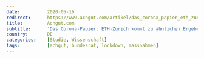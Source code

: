 ```yaml
---
date:          2020-05-16
redirect:      https://www.achgut.com/artikel/das_corona_papier_eth_zuerich_kommt_zu_aehnlichen_ergebnissen
title:         Achgut.com
subtitle:      'Das Corona-Papier: ETH-Zürich kommt zu ähnlichen Ergebnissen'
country:       DE
categories:    [Studie, Wissenschaft]
tags:          [achgut, bundesrat, lockdown, massnahmen]
---
```


